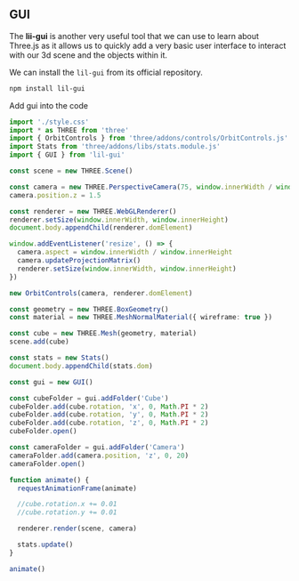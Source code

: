 ## GUI

The **lii-gui** is another very useful tool that we can use to learn about Three.js as it allows us to quickly add a very basic user interface to interact with our 3d scene and the objects within it.

We can install the `lil-gui` from its official repository.


```bash
npm install lil-gui
```

Add gui into the code

```ts
import './style.css'
import * as THREE from 'three'
import { OrbitControls } from 'three/addons/controls/OrbitControls.js'
import Stats from 'three/addons/libs/stats.module.js'
import { GUI } from 'lil-gui'

const scene = new THREE.Scene()

const camera = new THREE.PerspectiveCamera(75, window.innerWidth / window.innerHeight, 0.1, 1000)
camera.position.z = 1.5

const renderer = new THREE.WebGLRenderer()
renderer.setSize(window.innerWidth, window.innerHeight)
document.body.appendChild(renderer.domElement)

window.addEventListener('resize', () => {
  camera.aspect = window.innerWidth / window.innerHeight
  camera.updateProjectionMatrix()
  renderer.setSize(window.innerWidth, window.innerHeight)
})

new OrbitControls(camera, renderer.domElement)

const geometry = new THREE.BoxGeometry()
const material = new THREE.MeshNormalMaterial({ wireframe: true })

const cube = new THREE.Mesh(geometry, material)
scene.add(cube)

const stats = new Stats()
document.body.appendChild(stats.dom)

const gui = new GUI()

const cubeFolder = gui.addFolder('Cube')
cubeFolder.add(cube.rotation, 'x', 0, Math.PI * 2)
cubeFolder.add(cube.rotation, 'y', 0, Math.PI * 2)
cubeFolder.add(cube.rotation, 'z', 0, Math.PI * 2)
cubeFolder.open()

const cameraFolder = gui.addFolder('Camera')
cameraFolder.add(camera.position, 'z', 0, 20)
cameraFolder.open()

function animate() {
  requestAnimationFrame(animate)

  //cube.rotation.x += 0.01
  //cube.rotation.y += 0.01

  renderer.render(scene, camera)

  stats.update()
}

animate()
```
